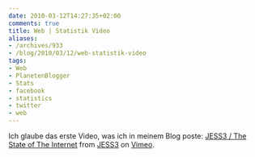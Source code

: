 ```yaml
---
date: 2010-03-12T14:27:35+02:00
comments: true
title: Web | Statistik Video
aliases:
- /archives/933
- /blog/2010/03/12/web-statistik-video
tags:
- Web
- PlanetenBlogger
- Stats
- facebook
- statistics
- twitter
- web
---
```


Ich glaube das erste Video, was ich in meinem Blog poste:
[JESS3 / The State of The Internet](http://vimeo.com/9641036) from
[JESS3](http://vimeo.com/jessesaves) on [Vimeo](http://vimeo.com).
